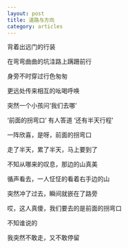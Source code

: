 ```yaml
---
layout: post
title: 道路与方向
category: articles
---
```


背着出远门的行装

在弯弯曲曲的坑洼路上蹒跚前行

身旁不时穿过行色匆匆

更远处传来相互的吆喝呼唤

突然一个小孩问‘我们去哪’

‘前面的拐弯口’ 有人答道 ‘还有半天行程’

一阵欣喜，是呀，前面的拐弯口

走了半天，累了半天，马上要到了

不知从哪来的叹息，那边的山真美

循声看去，一人怔怔的看着右手边的山

突然冲了过去，瞬间就嵌在了路旁

哎，这人真傻，我们要去的是前面的拐弯口

不知谁说的

我突然不敢走，又不敢停留





